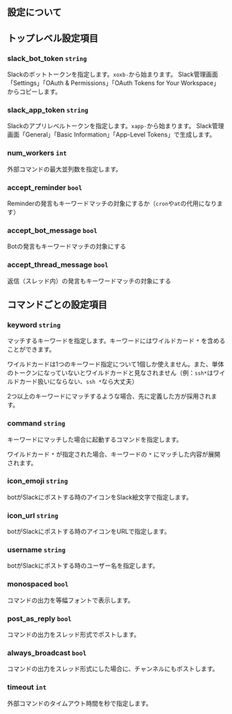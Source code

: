 ## 設定について

## トップレベル設定項目

### slack_bot_token `string`

Slackのボットトークンを指定します。`xoxb-`から始まります。
Slack管理画面「Settings」「OAuth & Permissions」「OAuth Tokens for Your Workspace」からコピーします。

### slack_app_token `string`

Slackのアプリレベルトークンを指定します。`xapp-`から始まります。
Slack管理画面「General」「Basic Information」「App-Level Tokens」で生成します。

### num_workers `int`

外部コマンドの最大並列数を指定します。

### accept_reminder `bool`

Reminderの発言もキーワードマッチの対象にするか（`cron`や`at`の代用になります）

### accept_bot_message `bool`

Botの発言もキーワードマッチの対象にする

### accept_thread_message `bool`

返信（スレッド内）の発言もキーワードマッチの対象にする

## コマンドごとの設定項目

### keyword `string`

マッチするキーワードを指定します。キーワードにはワイルドカード `*` を含めることができます。

ワイルドカードは1つのキーワード指定について1個しか使えません。また、単体のトークンになっていないとワイルドカードと見なされません（例：`ssh*`はワイルドカード扱いにならない、`ssh *`なら大丈夫）

2つ以上のキーワードにマッチするような場合、先に定義した方が採用されます。

### command `string`

キーワードにマッチした場合に起動するコマンドを指定します。

ワイルドカード `*` が指定された場合、キーワードの `*` にマッチした内容が展開されます。

### icon_emoji `string`

botがSlackにポストする時のアイコンをSlack絵文字で指定します。

### icon_url `string`

botがSlackにポストする時のアイコンをURLで指定します。

### username `string`

botがSlackにポストする時のユーザー名を指定します。

### monospaced `bool`

コマンドの出力を等幅フォントで表示します。

### post_as_reply `bool`

コマンドの出力をスレッド形式でポストします。

### always_broadcast `bool`

コマンドの出力をスレッド形式にした場合に、チャンネルにもポストします。

### timeout `int`

外部コマンドのタイムアウト時間を秒で指定します。

